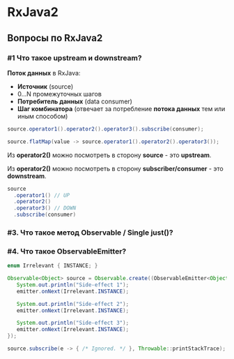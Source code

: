 # RxJava2

## Вопросы по RxJava2

### #1 Что такое upstream и downstream?

__Поток данных__ в RxJava:

* __Источник__ (source)
* 0...N промежуточных шагов
 * __Потребитель данных__ (data consumer)
 * __Шаг комбинатора__ (отвечает за потребление __потока данных__ тем или иным способом)

```java
source.operator1().operator2().operator3().subscribe(consumer);
```

```java
source.flatMap(value -> source.operator1().operator2().operator3());
```

Из __operator2()__ можно посмотреть в сторону __source__ - это __upstream__.

Из __operator2()__ можно посмотреть в сторону __subscriber/consumer__ - это __downstream__.

```java
source         
  .operator1() // UP
  .operator2() 
  .operator3() // DOWN
  .subscribe(consumer)
```

### #3. Что такое метод Observable / Single just()?

### #4. Что такое ObservableEmitter?

```java
enum Irrelevant { INSTANCE; }

Observable<Object> source = Observable.create((ObservableEmitter<Object> emitter) -> {
   System.out.println("Side-effect 1");
   emitter.onNext(Irrelevant.INSTANCE);

   System.out.println("Side-effect 2");
   emitter.onNext(Irrelevant.INSTANCE);

   System.out.println("Side-effect 3");
   emitter.onNext(Irrelevant.INSTANCE);
});

source.subscribe(e -> { /* Ignored. */ }, Throwable::printStackTrace);
```